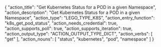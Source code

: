{
"action_title": "Get Kubernetes Status for a POD in a given Namespace",
"action_description": "Get Kubernetes Status for a POD in a given Namespace",
"action_type": "LEGO_TYPE_K8S",
"action_entry_function": "k8s_get_pod_status",
"action_needs_credential": true,
"action_supports_poll": true,
"action_supports_iteration": true,
"action_output_type": "ACTION_OUTPUT_TYPE_DICT",
"action_verbs": [
"get"
],
"action_nouns": [
"status",
"kubernetes",
"pod",
"namespace"
]
}
